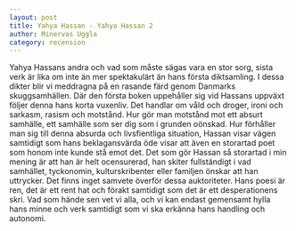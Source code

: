 ```yaml
---
layout: post
title: Yahya Hassan - Yahya Hassan 2
author: Minervas Uggla
category: recension
---
```


Yahya Hassans andra och vad som måste sägas vara en stor sorg, sista verk är lika om inte än mer spektakulärt än hans första diktsamling. I dessa dikter blir vi meddragna på en rasande färd genom Danmarks skuggsamhällen. Där den första boken uppehåller sig vid Hassans uppväxt följer denna hans korta vuxenliv. Det handlar om våld och droger, ironi och sarkasm, rasism och motstånd. Hur gör man motstånd mot ett absurt samhälle, ett samhälle som ser dig som i grunden oönskad. Hur förhåller man sig till denna absurda och livsfientliga situation, Hassan visar vägen samtidigt som hans beklagansvärda öde visar att även en storartad poet som honom inte kunde stå emot det. Det som gör Hassan så storartad i min mening är att han är helt ocensurerad, han skiter fullständigt i vad samhället, tyckonomin, kulturskribenter eller familjen önskar att han uttrycker. Det finns inget samvete överför dessa auktoriteter. Hans poesi är ren, det är ett rent hat och förakt samtidigt som det är ett desperationens skri. Vad som hände sen vet vi alla, och vi kan endast gemensamt hylla hans minne och verk samtidigt som vi ska erkänna hans handling och autonomi.
